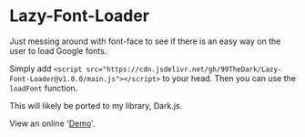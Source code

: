 # Lazy-Font-Loader
Just messing around with font-face to see if there is an easy way on the user to load Google fonts.

Simply add `<script src="https://cdn.jsdelivr.net/gh/99TheDark/Lazy-Font-Loader@v1.0.0/main.js"></script>` to your head. Then you can use the `loadFont` function.

This will likely be ported to my library, Dark.js.

View an online '[Demo](https://99thedark.github.io/Lazy-Font-Loader/)'.
